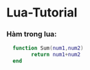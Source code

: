 # Lua-Tutorial
### Hàm trong lua:
```lua
  function Sum(num1,num2)
        return num1+num2
  end
```
